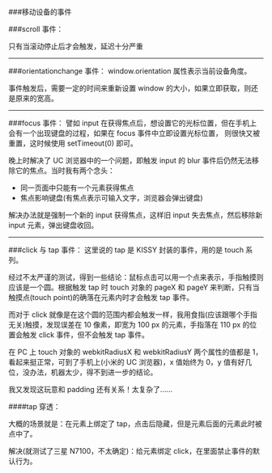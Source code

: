 ###移动设备的事件

###scroll 事件：

只有当滚动停止后才会触发，延迟十分严重

---

###orientationchange 事件：
window.orientation 属性表示当前设备角度。
     
事件触发后，需要一定的时间来重新设置 window 的大小，如果立即获取，则还是原来的宽高。

---

###focus 事件：
譬如 input 在获得焦点后，想设置它的光标位置，但在手机上会有一个出现键盘的过程，如果在 focus 事件中立即设置光标位置，
则很快又被重置，这时候使用 setTimeout(0) 即可。
    
晚上时解决了 UC 浏览器中的一个问题，即触发 input 的 blur 事件后仍然无法移除它的焦点。当时我有两个念头：
- 同一页面中只能有一个元素获得焦点
- 焦点影响键盘(有焦点表示可输入文字，浏览器会弹出键盘)

解决办法就是强制一个新的 input 获得焦点，这样旧 input 失去焦点，然后移除新 input 元素，弹出键盘收回。

---

###click 与 tap 事件：
这里说的 tap 是 KISSY 封装的事件，用的是 touch 系列。

经过不太严谨的测试，得到一些结论：鼠标点击可以用一个点来表示，手指触摸则应该是一个圆。根据触发 tap 时 touch 对象的 pageX 和 pageY 来判断，只有当触摸点(touch point)的确落在元素内时才会触发 tap 事件。

而对于 click 就像是在这个圆的范围内都会触发一样，我用食指(应该跟哪个手指无关)触摸，发现误差在 10 像素，即宽为 100 px 的元素，手指落在 110 px 的位置会触发 click 事件，但不会触发 tap 事件。

在 PC 上 touch 对象的 webkitRadiusX 和 webkitRadiusY 两个属性的值都是 1，看起来挺正常，可到了手机上(小米的 UC 浏览器)，x 值始终为 0，y 值有好几位，没办法，机器太少，得不到进一步的结论。

我又发现这玩意和 padding 还有关系！太复杂了……

####tap 穿透：

大概的场景就是：在元素上绑定了 tap，点击后隐藏，但是元素后面的元素此时被点中了。

解决(就测试了三星 N7100，不太确定)：给元素绑定 click，在里面禁止事件的默认行为。
